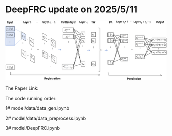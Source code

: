 # DeepFRC update on 2025/5/11

![DeepFRC Model](images/The_Model.png)

The Paper Link: 

The code running order:

1# model/data/data_gen.ipynb

2# model/data/data_preprocess.ipynb

3# model/DeepFRC.ipynb

